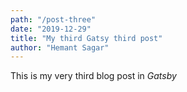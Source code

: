 ```yaml
---
path: "/post-three"
date: "2019-12-29"
title: "My third Gatsy third post"
author: "Hemant Sagar"
---
```

This is my very third blog post in *Gatsby*